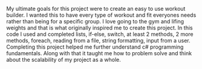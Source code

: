 My ultimate goals for this project were to create an easy to use workout builder. I wanted this to have every type of workout and fit everyones needs rather than being for a specific group. I love going to the gym and lifing weights and that is what originally inspired me to create this project. In this code I used and completed lists, if-else, switch, at least 2 methods, 2 more methods, foreach, reading from a file, string formatting, input from a user. Completing this project helped me further understand c# programming fundamentals. Along with that it taught me how to problem solve and think about the scalability of my project as a whole. 